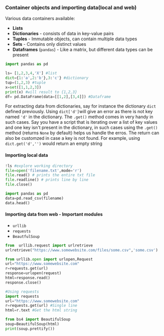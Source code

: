 ### Container objects and importing data(local and web) 

Various data containers available:

* **Lists** 
* **Dictionaries** -  consists of data in key-value pairs
* **Tuples** - Immutable objects, can contain multiple data types
* **Sets** - Contains only distinct values
* **Dataframes** (`pandas`) - Like a matrix, but different data types can be present 

``` python
import pandas as pd

ls= [1,2,3,4,'X'] #list
dict={1:'a',2:'b'},3:'c'} #dictionary
tup=(1,2,3) #tuple
x=set([1,1,2,3]) 
print(x) #will result to {1,2,3}
df= pd.DataFrame(data=[[1,2],[3,4]]) #Dataframe
```
For extracting data from dictionaries, say for instance the dictionary `dict` defined previously. Using `dict['d']`will give an error as there is not key named `'d'` in the dictionary. The `.get()` method comes in very handy in such cases. Say you have a script that is iterating over a list of key values and one key isn't present in the dictionary, in such cases using the `.get()` method (returns  `None` by default) helps us handle the erros. The return can also be customzed in case a key is not found. For example, using `dict.get('d','')` would return an empty string 


#### Importing local data
```python
!ls #explore working directory
file=open('filename.txt',mode='r')
file.read() # prints the entire txt file
file.readline() # prints line by line
file.close()

import pandas as pd
data=pd.read_csv(filename)
data.head()
```

#### Importing data from web - Important modules

* `urllib`
* `requests`
* `BeautfulSoup`
```python
from  urllib.request import urlretrieve
urlretrieve("https://www.somewebsite.com/files/some.csv",'some.csv')

from urllib.open import urlopen,Request
url="https://www.somewebsite.com"
r=requests.get(url)
response=urlopen(request)
html=response.read()
response.close()

#Using requests
import requests
url="https://www.somewebsite.com"
r=requests.get(url) #Single line
html=r.text #Get the html string

from bs4 import BeautifulSoup
soup=BeautifulSoup(html)
print(soup.prettify())
``` 
